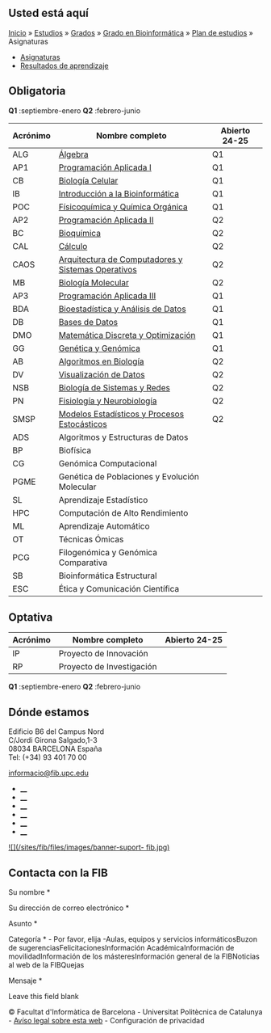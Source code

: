## Usted está aquí

[Inicio](/es) » [Estudios](/es/estudios) » [Grados](/es/estudios/grados) »
[Grado en Bioinformática](/es/estudios/grados/grado-en-bioinformatica) » [Plan
de estudios](/es/estudios/grados/grado-en-bioinformatica/plan-de-estudios) »
Asignaturas

  * [Asignaturas](/es/estudios/grados/grado-en-bioinformatica/plan-de-estudios/asignaturas)
  * [Resultados de aprendizaje](/es/estudios/grados/grado-en-bioinformatica/plan-de-estudios/resultados-de-aprendizaje)

## Obligatoria

**Q1** :septiembre-enero **Q2** :febrero-junio

Acrónimo | Nombre completo | Abierto 24-25  
---|---|---  
ALG | [Álgebra](https://www.fib.upc.edu/es/estudios/grados/grado-en-bioinformatica/plan-de-estudios/asignaturasALG-BBI) | Q1  
AP1 | [Programación Aplicada I](https://www.fib.upc.edu/es/estudios/grados/grado-en-bioinformatica/plan-de-estudios/asignaturasAP1-BBI) | Q1  
CB | [Biología Celular](https://www.fib.upc.edu/es/estudios/grados/grado-en-bioinformatica/plan-de-estudios/asignaturasCB-BBI) | Q1  
IB | [Introducción a la Bioinformática](https://www.fib.upc.edu/es/estudios/grados/grado-en-bioinformatica/plan-de-estudios/asignaturasIB-BBI) | Q1  
POC | [Físicoquímica y Química Orgánica](https://www.fib.upc.edu/es/estudios/grados/grado-en-bioinformatica/plan-de-estudios/asignaturasPOC-BBI) | Q1  
AP2 | [Programación Aplicada II](https://www.fib.upc.edu/es/estudios/grados/grado-en-bioinformatica/plan-de-estudios/asignaturasAP2-BBI) | Q2  
BC | [Bioquímica](https://www.fib.upc.edu/es/estudios/grados/grado-en-bioinformatica/plan-de-estudios/asignaturasBC-BBI) | Q2  
CAL | [Cálculo](https://www.fib.upc.edu/es/estudios/grados/grado-en-bioinformatica/plan-de-estudios/asignaturasCAL-BBI) | Q2  
CAOS | [Arquitectura de Computadores y Sistemas Operativos](https://www.fib.upc.edu/es/estudios/grados/grado-en-bioinformatica/plan-de-estudios/asignaturasCAOS-BBI) | Q2  
MB | [Biología Molecular](https://www.fib.upc.edu/es/estudios/grados/grado-en-bioinformatica/plan-de-estudios/asignaturasMB-BBI) | Q2  
AP3 | [Programación Aplicada III](https://www.fib.upc.edu/es/estudios/grados/grado-en-bioinformatica/plan-de-estudios/asignaturasAP3-BBI) | Q1  
BDA | [Bioestadística y Análisis de Datos](https://www.fib.upc.edu/es/estudios/grados/grado-en-bioinformatica/plan-de-estudios/asignaturasBDA-BBI) | Q1  
DB | [Bases de Datos](https://www.fib.upc.edu/es/estudios/grados/grado-en-bioinformatica/plan-de-estudios/asignaturasDB-BBI) | Q1  
DMO | [Matemática Discreta y Optimización](https://www.fib.upc.edu/es/estudios/grados/grado-en-bioinformatica/plan-de-estudios/asignaturasDMO-BBI) | Q1  
GG | [Genética y Genómica](https://www.fib.upc.edu/es/estudios/grados/grado-en-bioinformatica/plan-de-estudios/asignaturasGG-BBI) | Q1  
AB | [Algoritmos en Biología](https://www.fib.upc.edu/es/estudios/grados/grado-en-bioinformatica/plan-de-estudios/asignaturasAB-BBI) | Q2  
DV | [Visualización de Datos](https://www.fib.upc.edu/es/estudios/grados/grado-en-bioinformatica/plan-de-estudios/asignaturasDV-BBI) | Q2  
NSB | [Biología de Sistemas y Redes](https://www.fib.upc.edu/es/estudios/grados/grado-en-bioinformatica/plan-de-estudios/asignaturasNSB-BBI) | Q2  
PN | [Fisiología y Neurobiología](https://www.fib.upc.edu/es/estudios/grados/grado-en-bioinformatica/plan-de-estudios/asignaturasPN-BBI) | Q2  
SMSP | [Modelos Estadísticos y Procesos Estocásticos](https://www.fib.upc.edu/es/estudios/grados/grado-en-bioinformatica/plan-de-estudios/asignaturasSMSP-BBI) | Q2  
ADS | Algoritmos y Estructuras de Datos |   
BP | Biofísica |   
CG | Genómica Computacional |   
PGME | Genética de Poblaciones y Evolución Molecular |   
SL | Aprendizaje Estadístico |   
HPC | Computación de Alto Rendimiento |   
ML | Aprendizaje Automático |   
OT | Técnicas Ómicas |   
PCG | Filogenómica y Genómica Comparativa |   
SB | Bioinformática Estructural |   
ESC | Ética y Comunicación Científica |   
  
## Optativa

Acrónimo | Nombre completo | Abierto 24-25  
---|---|---  
IP | Proyecto de Innovación |   
RP | Proyecto de Investigación |   
  
**Q1** :septiembre-enero **Q2** :febrero-junio

## Dónde estamos

Edificio B6 del Campus Nord  
C/Jordi Girona Salgado,1-3  
08034 BARCELONA España  
Tel: (+34) 93 401 70 00

[informacio@fib.upc.edu](mailto:informacio@fib.upc.edu)

  * [__](/es/noticies/rss.rss)
  * [__](https://www.facebook.com/fib.upc)
  * [__](https://twitter.com/fib_upc)
  * [__](https://www.flickr.com/photos/fib-upc/albums)
  * [__](https://www.youtube.com/user/mediafib)
  * [__](https://www.instagram.com/fib.upc/)

[![](/sites/fib/files/images/banner-suport-
fib.jpg)](http://suport.fib.upc.edu)

## Contacta con la FIB

Su nombre *

Su dirección de correo electrónico *

Asunto *

Categoría * \- Por favor, elija -Aulas, equipos y servicios informáticosBuzon
de sugerenciasFelicitacionesInformación AcadémicaInformación de
movilidadInformación de los másteresInformación general de la FIBNoticias al
web de la FIBQuejas

Mensaje *

Leave this field blank

© Facultat d'Informàtica de Barcelona - Universitat Politècnica de Catalunya -
[Avíso legal sobre esta web](/es/aviso-legal-sobre-esta-web) \- Configuración
de privacidad

